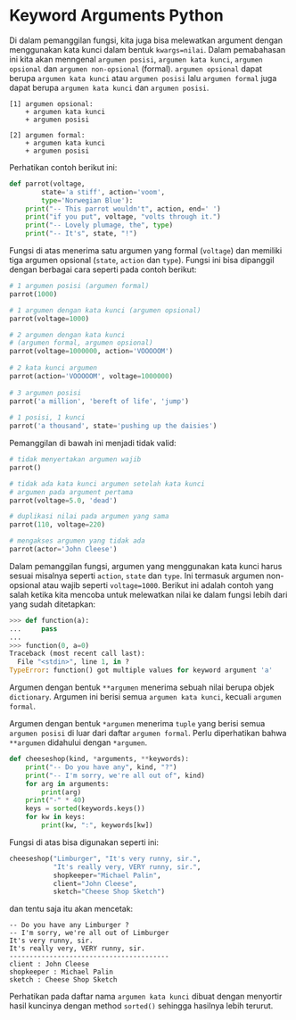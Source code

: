 # Keyword Arguments Python

Di dalam pemanggilan fungsi, kita juga bisa melewatkan argument dengan menggunakan kata kunci dalam bentuk `kwargs=nilai`. Dalam pemabahasan ini kita akan menngenal `argumen posisi`, `argumen kata kunci`, `argumen opsional` dan `argumen non-opsional` (formal). `argumen opsional` dapat berupa `argumen kata kunci` atau `argumen posisi` lalu `argumen formal` juga dapat berupa `argumen kata kunci` dan `argumen posisi`. 

```
[1] argumen opsional:
    + argumen kata kunci
    + argumen posisi

[2] argumen formal:
    + argumen kata kunci
    + argumen posisi 
```

Perhatikan contoh berikut ini:

```Python
def parrot(voltage, 
        state='a stiff', action='voom', 
        type='Norwegian Blue'):
    print("-- This parrot wouldn't", action, end=' ')
    print("if you put", voltage, "volts through it.")
    print("-- Lovely plumage, the", type)
    print("-- It's", state, "!")
```

Fungsi di atas menerima satu argumen yang formal (`voltage`) dan memiliki tiga argumen opsional (`state`, `action` dan `type`). Fungsi ini bisa dipanggil dengan berbagai cara seperti pada contoh berikut:

```Python
# 1 argumen posisi (argumen formal)
parrot(1000)

# 1 argumen dengan kata kunci (argumen opsional)                                 
parrot(voltage=1000) 

# 2 argumen dengan kata kunci 
# (argumen formal, argumen opsional)
parrot(voltage=1000000, action='VOOOOOM') 
  
# 2 kata kunci argumen         
parrot(action='VOOOOOM', voltage=1000000)     
 
# 3 argumen posisi     
parrot('a million', 'bereft of life', 'jump')    
   
# 1 posisi, 1 kunci 
parrot('a thousand', state='pushing up the daisies')  
```

Pemanggilan di bawah ini menjadi tidak valid:

```Python
# tidak menyertakan argumen wajib
parrot()             

# tidak ada kata kunci argumen setelah kata kunci
# argumen pada argument pertama
parrot(voltage=5.0, 'dead')  

# duplikasi nilai pada argumen yang sama
parrot(110, voltage=220)     

# mengakses argumen yang tidak ada
parrot(actor='John Cleese')  
```
Dalam pemanggilan fungsi, argumen yang menggunakan kata kunci harus sesuai misalnya seperti `action`, `state` dan `type`. Ini termasuk argumen non-opsional atau wajib seperti `voltage=1000`. Berikut ini adalah contoh yang salah ketika kita mencoba untuk melewatkan nilai ke dalam fungsi lebih dari yang sudah ditetapkan:

```Python
>>> def function(a):
...     pass
...
>>> function(0, a=0)
Traceback (most recent call last):
  File "<stdin>", line 1, in ?
TypeError: function() got multiple values for keyword argument 'a'
```

Argumen dengan bentuk `**argumen` menerima sebuah nilai berupa objek `dictionary`. Argumen ini berisi semua `argumen kata kunci`, kecuali `argumen formal`.

Argumen dengan bentuk `*argumen` menerima `tuple` yang berisi semua `argumen posisi` di luar dari daftar `argumen formal`. Perlu diperhatikan bahwa `**argumen` didahului dengan `*argumen`.

```Python
def cheeseshop(kind, *arguments, **keywords):
    print("-- Do you have any", kind, "?")
    print("-- I'm sorry, we're all out of", kind)
    for arg in arguments:
        print(arg)
    print("-" * 40)
    keys = sorted(keywords.keys())
    for kw in keys:
        print(kw, ":", keywords[kw])
```

Fungsi di atas bisa digunakan seperti ini:

```Python
cheeseshop("Limburger", "It's very runny, sir.",
           "It's really very, VERY runny, sir.",
           shopkeeper="Michael Palin",
           client="John Cleese",
           sketch="Cheese Shop Sketch")
```

dan tentu saja itu akan mencetak:

```
-- Do you have any Limburger ?
-- I'm sorry, we're all out of Limburger
It's very runny, sir.
It's really very, VERY runny, sir.
----------------------------------------
client : John Cleese
shopkeeper : Michael Palin
sketch : Cheese Shop Sketch
```

Perhatikan pada daftar nama `argumen kata kunci` dibuat dengan menyortir hasil kuncinya dengan method `sorted()` sehingga hasilnya lebih terurut.